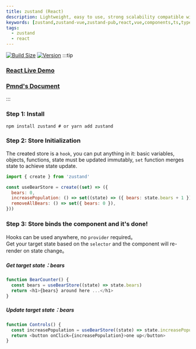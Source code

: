 ```yaml
---
title: zustand (React)
description: Lightweight, easy to use, strong scalability compatible with vue front-end state management solution - zustand
keywords: [zustand,zustand-vue,zustand-pub,react,vue,components,ts,typescript,Cross-Application,Cross-Framework,share state,share data,js, javascript]
tags:
  - zustand
  - react
---
```



[![Build Size](https://img.shields.io/bundlephobia/minzip/zustand?label=bundle%20size)](https://bundlephobia.com/result?p=zustand)
[![Version](https://img.shields.io/npm/v/zustand?style=flat)](https://www.npmjs.com/package/zustand)
:::tip
### [React Live Demo](https://codesandbox.io/s/github/pmndrs/zustand/tree/main/examples/demo?file=/src/App.js)
### [Pmnd's Document](https://docs.pmnd.rs/zustand/getting-started/introduction)

:::
### Step 1: Install 
```shell
npm install zustand # or yarn add zustand
```

### Step 2: Store Initialization
The created store is a `hook`, you can put anything in it: basic variables, objects, functions, state must be updated immutably, `set` function merges state to achieve state update.
```js
import { create } from 'zustand'

const useBearStore = create((set) => ({
  bears: 0,
  increasePopulation: () => set((state) => ({ bears: state.bears + 1 })),
  removeAllBears: () => set({ bears: 0 }),
}))
```
### Step 3: Store binds the component and it's done!
Hooks can be used anywhere, no `provider` required。  
Get your target state based on the `selector` and the component will re-render on state change。

##### Get target state：bears
```js
function BearCounter() {
  const bears = useBearStore((state) => state.bears)
  return <h1>{bears} around here ...</h1>
}
```

##### Update target state：bears
```js
function Controls() {
  const increasePopulation = useBearStore((state) => state.increasePopulation)
  return <button onClick={increasePopulation}>one up</button>
}
```

